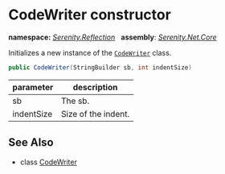 # CodeWriter constructor
**namespace:** *[Serenity.Reflection](../../README.md#serenity.reflection-namespace)*   **assembly**: *[Serenity.Net.Core](../../README.md)*

Initializes a new instance of the [`CodeWriter`](../CodeWriter.md) class.

```csharp
public CodeWriter(StringBuilder sb, int indentSize)
```

| parameter | description |
| --- | --- |
| sb | The sb. |
| indentSize | Size of the indent. |

## See Also

* class [CodeWriter](../CodeWriter.md)